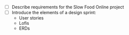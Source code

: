 - [ ] Describe requirements for the Slow Food Online project
- [ ] Introduce the elements of a design sprint:
   - User stories
   - Lofis
   - ERDs
